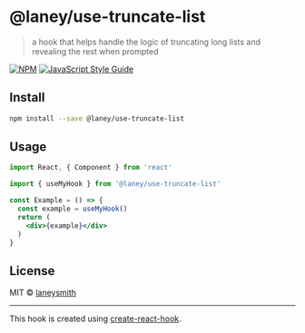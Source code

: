 # @laney/use-truncate-list

> a hook that helps handle the logic of truncating long lists and revealing the rest when prompted

[![NPM](https://img.shields.io/npm/v/@laney/use-truncate-list.svg)](https://www.npmjs.com/package/@laney/use-truncate-list) [![JavaScript Style Guide](https://img.shields.io/badge/code_style-standard-brightgreen.svg)](https://standardjs.com)

## Install

```bash
npm install --save @laney/use-truncate-list
```

## Usage

```jsx
import React, { Component } from 'react'

import { useMyHook } from '@laney/use-truncate-list'

const Example = () => {
  const example = useMyHook()
  return (
    <div>{example}</div>
  )
}
```

## License

MIT © [laneysmith](https://github.com/laneysmith)

---

This hook is created using [create-react-hook](https://github.com/hermanya/create-react-hook).
